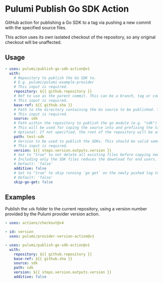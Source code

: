 # Pulumi Publish Go SDK Action

GitHub action for publishing a Go SDK to a tag via pushing a new commit with the specified source files.

This action uses its own isolated checkout of the repository, so any original checkout will be unaffected.

## Usage

```yaml
- uses: pulumi/publish-go-sdk-action@v1
  with:
    # Repository to publish the Go SDK to.
    # E.g. pulumi/pulumi-example-provider
    # This input is required.
    repository: ${{ github.repository }}
    # Ref to use as the parent commit. This can be a branch, tag or commit SHA.
    # This input is required.
    base-ref: ${{ github.sha }}
    # Path to the directory containing the Go source to be published. This folder should contain at least a go.mod file.
    # This input is required.
    source: sdk
    # Path within the repository to publish the go module (e.g. "sdk").
    # This will be used for coping the source into and prefixing the tag.
    # Optional: If not specified, the root of the repository will be assumed.
    path: test-sdk
    # Version to be used to publish the SDKs. This should be valid semver version 2 format.
    # This input is required.
    version: ${{ steps.version.outputs.version }}
    # Set to "true" to not delete all existing files before copying new source.
    # Including only the SDK files reduces the download for end users.
    # Default: 'false'
    additive: false
    # Set to "true" to skip running `go get` on the newly pushed tag to ensure it is added to the go module cache.
    # Default: 'false'
    skip-go-get: false
```

## Examples

Publish the `sdk` folder to the current repository, using a version number provided by the Pulumi provider version action.

```yaml
- uses: actions/checkout@v4

- id: version
  uses: pulumi/provider-version-action@v1

- uses: pulumi/publish-go-sdk-action@v1
  with:
    repository: ${{ github.repository }}
    base-ref: ${{ github.sha }}
    source: sdk
    path: sdk
    version: ${{ steps.version.outputs.version }}
    additive: false
```
